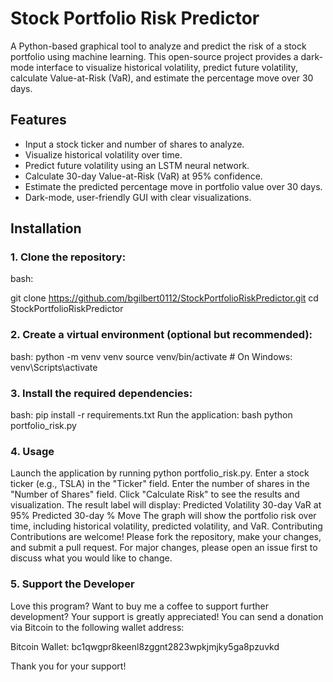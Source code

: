 # Stock Portfolio Risk Predictor

A Python-based graphical tool to analyze and predict the risk of a stock portfolio using machine learning. This open-source project provides a dark-mode interface to visualize historical volatility, predict future volatility, calculate Value-at-Risk (VaR), and estimate the percentage move over 30 days.

## Features
- Input a stock ticker and number of shares to analyze.
- Visualize historical volatility over time.
- Predict future volatility using an LSTM neural network.
- Calculate 30-day Value-at-Risk (VaR) at 95% confidence.
- Estimate the predicted percentage move in portfolio value over 30 days.
- Dark-mode, user-friendly GUI with clear visualizations.

## Installation

### 1. Clone the repository:
   bash:

   git clone https://github.com/bgilbert0112/StockPortfolioRiskPredictor.git
   cd StockPortfolioRiskPredictor
   
### 2. Create a virtual environment (optional but recommended):

bash:
python -m venv venv
source venv/bin/activate  # On Windows: venv\Scripts\activate

### 3. Install the required dependencies:

bash:
pip install -r requirements.txt
Run the application:
bash
python portfolio_risk.py

### 4. Usage

Launch the application by running python portfolio_risk.py.
Enter a stock ticker (e.g., TSLA) in the "Ticker" field.
Enter the number of shares in the "Number of Shares" field.
Click "Calculate Risk" to see the results and visualization.
The result label will display:
Predicted Volatility
30-day VaR at 95%
Predicted 30-day % Move
The graph will show the portfolio risk over time, including historical volatility, predicted volatility, and VaR.
Contributing
Contributions are welcome! Please fork the repository, make your changes, and submit a pull request. For major changes, please open an issue first to discuss what you would like to change.

### 5. Support the Developer

Love this program? Want to buy me a coffee to support further development? Your support is greatly appreciated! You can send a donation via Bitcoin to the following wallet address:

Bitcoin Wallet: bc1qwgpr8keenl8zggnt2823wpkjmjky5ga8pzuvkd

Thank you for your support!